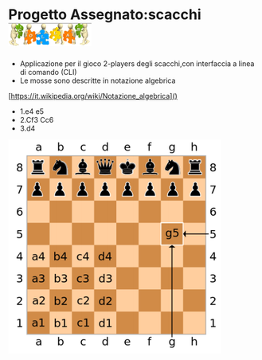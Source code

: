 # Progetto Assegnato:**scacchi**      ![logo](./res/img/guida-studente/logo.png)  


  * Applicazione per il gioco 2-players degli scacchi,con interfaccia a linea di comando (CLI)   
  * Le mosse sono descritte in notazione algebrica

 [https://it.wikipedia.org/wiki/Notazione_algebrica]()  

 *  1.e4 e5
 *  2.Cf3 Cc6  
 *  3.d4        

  ![alt_text](./res/img/guida-studente/scacchi.png)  
